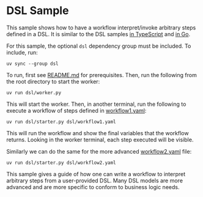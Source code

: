 # DSL Sample

This sample shows how to have a workflow interpret/invoke arbitrary steps defined in a DSL. It is similar to the DSL
samples [in TypeScript](https://github.com/temporalio/samples-typescript/tree/main/dsl-interpreter) and
[in Go](https://github.com/temporalio/samples-go/tree/main/dsl).

For this sample, the optional `dsl` dependency group must be included. To include, run:

    uv sync --group dsl

To run, first see [README.md](../README.md) for prerequisites. Then, run the following from the root directory to start the
worker:

    uv run dsl/worker.py

This will start the worker. Then, in another terminal, run the following to execute a workflow of steps defined in
[workflow1.yaml](dsl/workflow1.yaml):

    uv run dsl/starter.py dsl/workflow1.yaml

This will run the workflow and show the final variables that the workflow returns. Looking in the worker terminal, each
step executed will be visible.

Similarly we can do the same for the more advanced [workflow2.yaml](dsl/workflow2.yaml) file:

    uv run dsl/starter.py dsl/workflow2.yaml

This sample gives a guide of how one can write a workflow to interpret arbitrary steps from a user-provided DSL. Many
DSL models are more advanced and are more specific to conform to business logic needs.